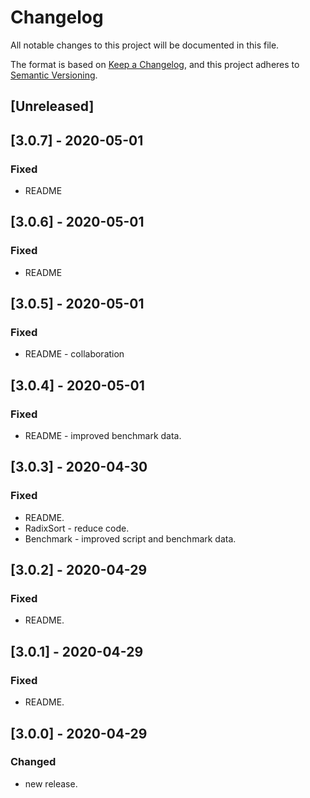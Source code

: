 # Changelog
All notable changes to this project will be documented in this file.

The format is based on [Keep a Changelog](https://keepachangelog.com/en/1.0.0/),
and this project adheres to [Semantic Versioning](https://semver.org/spec/v2.0.0.html).

## [Unreleased]

## [3.0.7] - 2020-05-01
### Fixed
- README

## [3.0.6] - 2020-05-01
### Fixed
- README

## [3.0.5] - 2020-05-01
### Fixed
- README - collaboration

## [3.0.4] - 2020-05-01
### Fixed
- README - improved benchmark data.

## [3.0.3] - 2020-04-30
### Fixed
- README.
- RadixSort - reduce code.
- Benchmark - improved script and benchmark data.

## [3.0.2] - 2020-04-29
### Fixed
- README.

## [3.0.1] - 2020-04-29
### Fixed
- README.

## [3.0.0] - 2020-04-29
### Changed
- new release.
